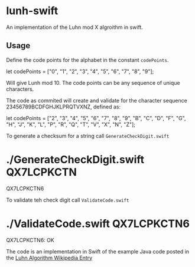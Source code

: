 lunh-swift
==========


An implementation of the Luhn mod X algroithm in swift.


Usage
-----

Define the code points for the alphabet in the constant `codePoints`.

  let codePoints = ["0", "1", "2", "3", "4", "5", "6", "7", "8", "9"];

Will give Lunh mod 10. The code points can be any sequence of unique characters.

The code as commited will create and validate for the character sequence 23456789BCDFGHJKLPRQTVXNZ, defined as:

  let codePoints = ["2", "3", "4", "5", "6", "7", "8", "9", "B", "C", "D", "F", "G", "H", "J", "K", "L", "P", "R", "Q", "T", "V", "X", "N", "Z"];


To generate a checksum for a string call `GenerateCheckDigit.swift`

  # ./GenerateCheckDigit.swift QX7LCPKCTN
  QX7LCPKCTN6

To validate teh check digit call `ValidateCode.swift`

  # ./ValidateCode.swift QX7LCPKCTN6
  QX7LCPKCTN6: OK

The code is an implementation in Swift of the example Java code posted in the [Luhn Algorithm Wikipedia Entry](https://en.wikipedia.org/wiki/Luhn_algorithm)
